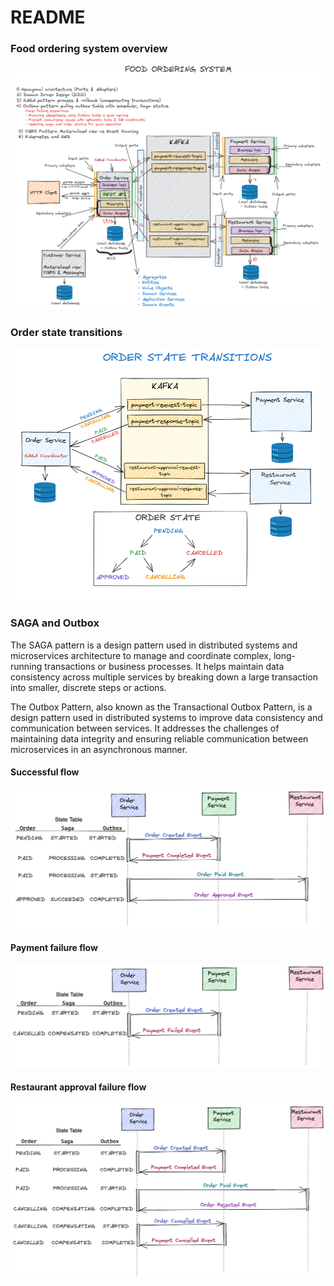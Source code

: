 # README #

### Food ordering system overview ###
![Food ordering system overview](.docs/food-ordering.png)

### Order state transitions ###
![Order state transitions](.docs/order-state-transitions.png)

### SAGA and Outbox ###
The SAGA pattern is a design pattern used in distributed systems and microservices architecture to manage and coordinate complex, long-running transactions or business processes. It helps maintain data consistency across multiple services by breaking down a large transaction into smaller, discrete steps or actions.
<p>
The Outbox Pattern, also known as the Transactional Outbox Pattern, is a design pattern used in distributed systems to improve data consistency and communication between services. It addresses the challenges of maintaining data integrity and ensuring reliable communication between microservices in an asynchronous manner.

#### Successful flow
![Outbox successful flow](.docs/outbox-happy-flow.png)
#### Payment failure flow
![Outbox payment failure flow](.docs/outbox-payment-failure.png)
#### Restaurant approval failure flow
![Outbox restaurant approval failure flow](.docs/outbox-approval-failure.png)

